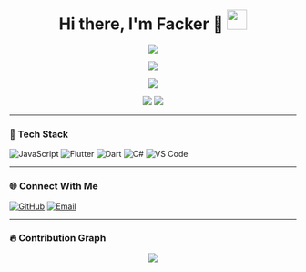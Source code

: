 <!-- Animated README.md Template -->

<h1 align="center">
  Hi there, I'm Facker 👋
  <img src="https://media.giphy.com/media/hvRJCLFzcasrR4ia7z/giphy.gif" width="35px">
</h1>

<p align="center">
  <img src="https://readme-typing-svg.herokuapp.com/?lines=Software+Engineer;Full+Stack+Developer;Always+Learning+New+Things&center=true&width=500&height=50">
</p>

<p align="center">
  <img src="https://github-profile-trophy.vercel.app/?username=Facker&theme=dracula&row=1&no-bg=true" />
</p>

<p align="center">
  <img src="https://github-readme-streak-stats.herokuapp.com/?user=Facker&theme=radical&hide_border=true" />
</p>

<p align="center">
  <img src="https://github-readme-stats.vercel.app/api?username=Facker&show_icons=true&theme=tokyonight&hide_border=true" />
  <img src="https://github-readme-stats.vercel.app/api/top-langs/?username=Facker&layout=compact&theme=tokyonight&hide_border=true" />
</p>

---

### 🔧 Tech Stack
![JavaScript](https://img.shields.io/badge/-JavaScript-black?style=flat-square&logo=javascript)
![Flutter](https://img.shields.io/badge/-Flutter-blue?style=flat-square&logo=flutter)
![Dart](https://img.shields.io/badge/-Dart-blue?style=flat-square&logo=dart)
![C#](https://img.shields.io/badge/-CSharp-239120?style=flat-square&logo=c-sharp)
![VS Code](https://img.shields.io/badge/-VSCode-007ACC?style=flat-square&logo=visual-studio-code)

---

### 🌐 Connect With Me
<p align="left">
  <a href="https://github.com/Facker"><img alt="GitHub" src="https://img.shields.io/badge/-GitHub-black?style=flat-square&logo=github"></a>
  <a href="mailto:your@email.com"><img alt="Email" src="https://img.shields.io/badge/-Email-red?style=flat-square&logo=gmail&logoColor=white"></a>
</p>

---

### 🔥 Contribution Graph
<p align="center">
  <img src="https://activity-graph.herokuapp.com/graph?username=Facker&theme=react-dark" />
</p>
